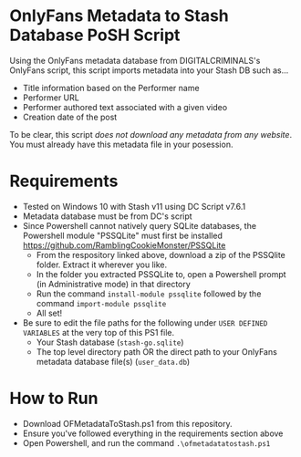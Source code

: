 # OnlyFans Metadata to Stash Database PoSH Script
Using the OnlyFans metadata database from DIGITALCRIMINALS's OnlyFans script, this script imports metadata into your Stash DB such as...
- Title information based on the Performer name
- Performer URL
- Performer authored text associated with a given video
- Creation date of the post

To be clear, this script _does not download any metadata from any website_. 
You must already have this metadata file in your posession.

# Requirements
  - Tested on Windows 10 with Stash v11 using DC Script v7.6.1
  - Metadata database must be from DC's script
  - Since Powershell cannot natively query SQLite databases, the Powershell module "PSSQLite" must first be installed https://github.com/RamblingCookieMonster/PSSQLite
    * From the respository linked above, download a zip of the PSSQlite folder. Extract it wherever you like.
    * In the folder you extracted PSSQLite to, open a Powershell prompt (in Administrative mode) in that directory
    * Run the command `install-module pssqlite` followed by the command `import-module pssqlite`
    * All set!
  - Be sure to edit the file paths for the following under `USER DEFINED VARIABLES` at the very top of this PS1 file.
    - Your Stash database (`stash-go.sqlite`)
    - The top level directory path OR the direct path to your OnlyFans metadata database file(s) (`user_data.db`) 

# How to Run
- Download OFMetadataToStash.ps1 from this repository.
- Ensure you've followed everything in the requirements section above
- Open Powershell, and run the command `.\ofmetadatatostash.ps1`
